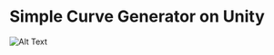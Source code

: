 # Simple Curve Generator on Unity

![Alt Text](https://github.com/josemorval/SimpleCurveGenerator/blob/master/img/curve.gif)
